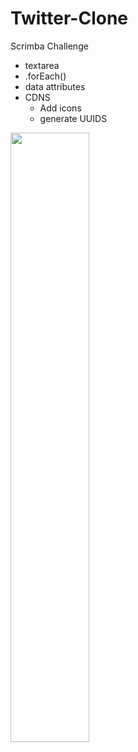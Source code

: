 # Twitter-Clone
Scrimba Challenge

+ textarea
+ .forEach()
+ data attributes
+ CDNS
  - Add icons
  - generate UUIDS

<img src="images/twiterclone.png" width=50%>
